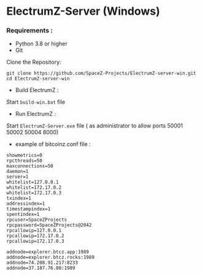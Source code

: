 # ElectrumZ-Server (Windows)

### Requirements :

- Python 3.8 or higher
- Git

Clone the Repository:

```
git clone https://github.com/SpaceZ-Projects/ElectrumZ-server-win.git
cd ElectrumZ-server-win
```

- Build ElectrumZ :

Start `build-win.bat` file


- Run ElectrumZ :

Start `ElectrumZ-Server.exe` file ( as administrator to allow ports 50001 50002 50004 8000)

- example of bitcoinz.conf file :

```
showmetrics=0
rpcthreads=50
maxconnections=50
daemon=1
server=1
whitelist=127.0.0.1
whitelist=172.17.0.2
whitelist=172.17.0.3
txindex=1
addressindex=1
timestampindex=1
spentindex=1
rpcuser=SpaceZProjects
rpcpassword=SpaceZProjects@2042
rpcallowip=127.0.0.1
rpcallowip=172.17.0.2
rpcallowip=172.17.0.3

addnode=explorer.btcz.app:1989
addnode=explorer.btcz.rocks:1989
addnode=74.208.91.217:8233
addnode=37.187.76.80:1989
```
